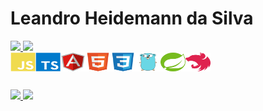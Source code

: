 # Leandro Heidemann da Silva 


<div>
  <a href="https://github.com/leandroheidemann">
  <img height="180em" src="https://github-readme-stats.vercel.app/api?username=leandroheidemann&theme=radical&include_all_commits=true&count_private=true&show_icons=true" >
  <img height="180em" src="https://github-readme-stats.vercel.app/api/top-langs/?username=leandroheidemann&theme=radical&layout=compact&langs_count=10" >
</div>
  
<div style="display: flex">
  <br>
  <img align="center" alt="JavaScriptLogo" height="30" width="40" src="https://raw.githubusercontent.com/devicons/devicon/master/icons/javascript/javascript-plain.svg">
  <img align="center" alt="TypeScriptLogo" height="30" width="40" src="https://raw.githubusercontent.com/devicons/devicon/master/icons/typescript/typescript-plain.svg">
  <img align="center" alt="AngularLogo" height="30" width="40" src="https://raw.githubusercontent.com/devicons/devicon/master/icons/angularjs/angularjs-original.svg">
  <img align="center" alt="HtmlLogo" height="30" width="40" src="https://raw.githubusercontent.com/devicons/devicon/master/icons/html5/html5-original.svg">
  <img align="center" alt="CssLogo" height="30" width="40" src="https://raw.githubusercontent.com/devicons/devicon/master/icons/css3/css3-original.svg">
  <img align="center" alt="GoLogo" height="30" width="40" src="https://raw.githubusercontent.com/devicons/devicon/master/icons/go/go-original.svg" >
  <img align="center" alt="SpringLogo" height="30" width="40" src="https://raw.githubusercontent.com/devicons/devicon/master/icons/spring/spring-original.svg" >
  <img align="center" alt="NestJSLogo" height="30" width="40" src="https://raw.githubusercontent.com/devicons/devicon/master/icons/nestjs/nestjs-plain.svg" >
</div>
  
  ##
  
<div>
  <a href="https://instagram.com/leandroheidemann" target="_blank">
    <img src="https://img.shields.io/badge/-Instagram-%23E4405F?style=for-the-badge&logo=instagram&logoColor=white">
  </a>
   <a href="https://www.linkedin.com/in/leandro-heidemann-4913611a8/" target="_blank">
     <img src="https://img.shields.io/badge/-LinkedIn-%230077B5?style=for-the-badge&logo=linkedin&logoColor=white" target="_blank">
  </a>
</div>
